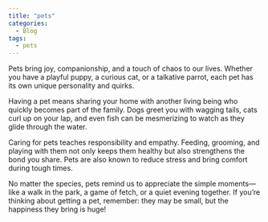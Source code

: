 ```yaml
---
title: "pets"
categories:
  - Blog
tags:
  - pets
---
```


Pets bring joy, companionship, and a touch of chaos to our lives. Whether you have a playful puppy, a curious cat, or a talkative parrot, each pet has its own unique personality and quirks.

Having a pet means sharing your home with another living being who quickly becomes part of the family. Dogs greet you with wagging tails, cats curl up on your lap, and even fish can be mesmerizing to watch as they glide through the water.

Caring for pets teaches responsibility and empathy. Feeding, grooming, and playing with them not only keeps them healthy but also strengthens the bond you share. Pets are also known to reduce stress and bring comfort during tough times.

No matter the species, pets remind us to appreciate the simple moments—like a walk in the park, a game of fetch, or a quiet evening together. If you’re thinking about getting a pet, remember: they may be small, but the happiness they bring is huge!